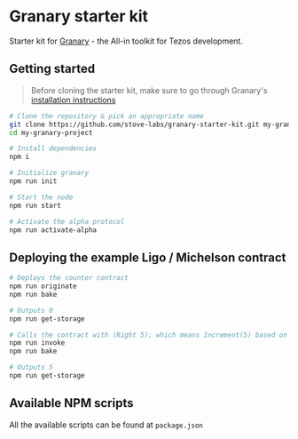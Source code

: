 # Granary starter kit

Starter kit for [Granary](https://stove-labs.github.io/granary/) - the All-in toolkit for Tezos development.

## Getting started

> Before cloning the starter kit, make sure to go through Granary's [installation instructions](https://stove-labs.github.io/granary/docs/getting-started-install)

```zsh
# Clone the repository & pick an appropriate name
git clone https://github.com/stove-labs/granary-starter-kit.git my-granary-project
cd my-granary-project

# Install dependencies
npm i

# Initialize granary
npm run init

# Start the node
npm run start

# Activate the alpha protocol
npm run activate-alpha
```

## Deploying the example Ligo / Michelson contract

```zsh
# Deploys the counter contract
npm run originate
npm run bake

# Outputs 0
npm run get-storage

# Calls the contract with (Right 5); which means Increment(5) based on our Ligo contract
npm run invoke
npm run bake

# Outputs 5
npm run get-storage
```

## Available NPM scripts

All the available scripts can be found at `package.json`

